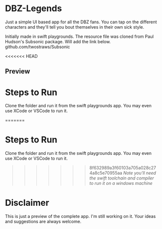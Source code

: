 # DBZ-Legends
Just a simple UI based app for all the DBZ fans. You can tap on the different characters and they'll tell you bout themselves in their own sick style.

Initially made in swift playgrounds. 
The resource file was cloned from Paul Hudson's Subsonic package. Will add the link below.
github.com/twostraws/Subsonic

<<<<<<< HEAD
## Preview


# Steps to Run
Clone the folder and run it from the swift playgrounds app.
You may even use XCode or VSCode to run it.

=======
# Steps to Run
Clone the folder and run it from the swift playgrounds app.
You may even use XCode or VSCode to run it.
>>>>>>> 8f632989a3f60103a705a028c274a8c5e70955aa
*Note you'll need the swift toolchain and compiler to run it on a windows machine*

# Disclaimer
This is just a preview of the complete app. I'm still working on it. Your ideas and suggestions are always welcome.
